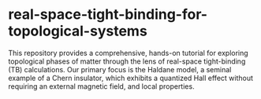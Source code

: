 # real-space-tight-binding-for-topological-systems
This repository provides a comprehensive, hands-on tutorial for exploring topological phases of matter through the lens of real-space tight-binding (TB) calculations. Our primary focus is the Haldane model, a seminal example of a Chern insulator, which exhibits a quantized Hall effect without requiring an external magnetic field, and local properties.


